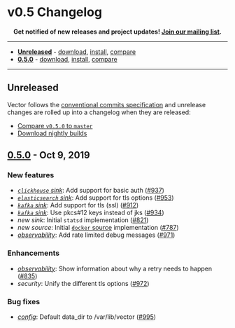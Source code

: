 # v0.5 Changelog

<p align="center">
  <strong>
    Get notified of new releases and project updates! <a href="https://vector.dev/mailing_list/">Join our mailing list<a/>.
  </strong>
</p>

---

* [**Unreleased**](#unreleased) - [download][urls.vector_nightly_builds], [install][docs.installation.manual], [compare][urls.compare_v0.5.0...master]
* [**0.5.0**](#050---oct-9-2019) - [download][urls.v0.5.0], [install][docs.installation], [compare][urls.compare_v0.4.0...v0.5.0]

---

## Unreleased

Vector follows the [conventional commits specification][urls.conventional_commits] and unrelease changes are rolled up into a changelog when they are released:

* [Compare `v0.5.0` to `master`][urls.compare_v0.5.0...master]
* [Download nightly builds][urls.vector_nightly_builds]

## [0.5.0][urls.v0.5.0] - Oct 9, 2019

### New features

* *[`clickhouse` sink][docs.sinks.clickhouse]*: Add support for basic auth ([#937][urls.pr_937])
* *[`elasticsearch` sink][docs.sinks.elasticsearch]*: Add support for tls options ([#953][urls.pr_953])
* *[`kafka` sink][docs.sinks.kafka]*: Add support for tls (ssl) ([#912][urls.pr_912])
* *[`kafka` sink][docs.sinks.kafka]*: Use pkcs#12 keys instead of jks ([#934][urls.pr_934])
* *new sink*: Initial `statsd` implementation ([#821][urls.pr_821])
* *new source*: Initial [`docker` source][docs.sources.docker] implementation ([#787][urls.pr_787])
* *[observability][docs.monitoring]*: Add rate limited debug messages ([#971][urls.pr_971])

### Enhancements

* *[observability][docs.monitoring]*: Show information about why a retry needs to happen ([#835][urls.pr_835])
* *security*: Unify the different tls options ([#972][urls.pr_972])

### Bug fixes

* *[config][docs.configuration]*: Default data_dir to /var/lib/vector ([#995][urls.pr_995])


[docs.configuration]: https://vector.dev/docs/docs/setup/configuration
[docs.installation.manual]: https://vector.dev/docs/docs/setup/installation/manual
[docs.installation]: https://vector.dev/docs/docs/setup/installation
[docs.monitoring]: https://vector.dev/docs/docs/administration/monitoring
[docs.sinks.clickhouse]: https://vector.dev/docs/docs/components/sinks/clickhouse
[docs.sinks.elasticsearch]: https://vector.dev/docs/docs/components/sinks/elasticsearch
[docs.sinks.kafka]: https://vector.dev/docs/docs/components/sinks/kafka
[docs.sources.docker]: https://vector.dev/docs/docs/components/sources/docker
[urls.compare_v0.4.0...v0.5.0]: https://github.com/timberio/vector/compare/v0.4.0...v0.5.0
[urls.compare_v0.5.0...master]: https://github.com/timberio/vector/compare/v0.5.0...master
[urls.conventional_commits]: https://www.conventionalcommits.org
[urls.pr_787]: https://github.com/timberio/vector/pull/787
[urls.pr_821]: https://github.com/timberio/vector/pull/821
[urls.pr_835]: https://github.com/timberio/vector/pull/835
[urls.pr_912]: https://github.com/timberio/vector/pull/912
[urls.pr_934]: https://github.com/timberio/vector/pull/934
[urls.pr_937]: https://github.com/timberio/vector/pull/937
[urls.pr_953]: https://github.com/timberio/vector/pull/953
[urls.pr_971]: https://github.com/timberio/vector/pull/971
[urls.pr_972]: https://github.com/timberio/vector/pull/972
[urls.pr_995]: https://github.com/timberio/vector/pull/995
[urls.v0.5.0]: https://github.com/timberio/vector/releases/tag/v0.5.0
[urls.vector_nightly_builds]: http://packages.timber.io/vector/nightly/latest/
